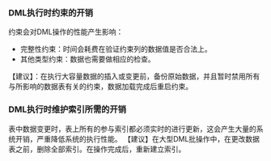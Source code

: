 ### DML执行时约束的开销
约束会对DML操作的性能产生影响：
- 完整性约束：时间会耗费在验证约束列的数据值是否合法上。
- 其他类型约束：数据也需要做相应的检查。

【建议】：在执行大容量数据的插入或变更前，备份原始数据，并且暂时禁用所有与所影响的数据表有关的约束，数据加载完成后重启约束。

### DML执行时维护索引所需的开销
表中数据变更时，表上所有的参与索引都必须实时的进行更新，这会产生大量的系统开销，严重降低系统的执行性能。
【建议】在大型DML批操作中，在更改数据表之前，删除全部索引。在操作完成后，重新建立索引。
